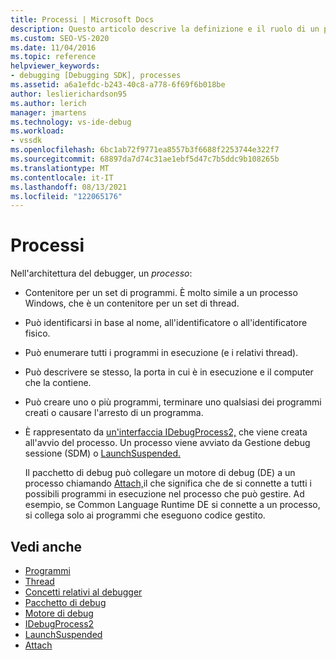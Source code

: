 ```yaml
---
title: Processi | Microsoft Docs
description: Questo articolo descrive la definizione e il ruolo di un processo nell'architettura del debugger in Visual Studio.
ms.custom: SEO-VS-2020
ms.date: 11/04/2016
ms.topic: reference
helpviewer_keywords:
- debugging [Debugging SDK], processes
ms.assetid: a6a1efdc-b243-40c8-a778-6f69f6b018be
author: leslierichardson95
ms.author: lerich
manager: jmartens
ms.technology: vs-ide-debug
ms.workload:
- vssdk
ms.openlocfilehash: 6bc1ab72f9771ea8557b3f6688f2253744e322f7
ms.sourcegitcommit: 68897da7d74c31ae1ebf5d47c7b5ddc9b108265b
ms.translationtype: MT
ms.contentlocale: it-IT
ms.lasthandoff: 08/13/2021
ms.locfileid: "122065176"
---
```

# <a name="processes"></a>Processi
Nell'architettura del debugger, un *processo*:

- Contenitore per un set di programmi. È molto simile a un processo Windows, che è un contenitore per un set di thread.

- Può identificarsi in base al nome, all'identificatore o all'identificatore fisico.

- Può enumerare tutti i programmi in esecuzione (e i relativi thread).

- Può descrivere se stesso, la porta in cui è in esecuzione e il computer che la contiene.

- Può creare uno o più programmi, terminare uno qualsiasi dei programmi creati o causare l'arresto di un programma.

- È rappresentato da [un'interfaccia IDebugProcess2,](../../extensibility/debugger/reference/idebugprocess2.md) che viene creata all'avvio del processo. Un processo viene avviato da Gestione debug sessione (SDM) o [LaunchSuspended.](../../extensibility/debugger/reference/idebugenginelaunch2-launchsuspended.md)

  Il pacchetto di debug può collegare un motore di debug (DE) a un processo chiamando [Attach,](../../extensibility/debugger/reference/idebugprocess2-attach.md)il che significa che de si connette a tutti i possibili programmi in esecuzione nel processo che può gestire. Ad esempio, se Common Language Runtime DE si connette a un processo, si collega solo ai programmi che eseguono codice gestito.

## <a name="see-also"></a>Vedi anche
- [Programmi](../../extensibility/debugger/programs.md)
- [Thread](../../extensibility/debugger/threads.md)
- [Concetti relativi al debugger](../../extensibility/debugger/debugger-concepts.md)
- [Pacchetto di debug](../../extensibility/debugger/debug-package.md)
- [Motore di debug](../../extensibility/debugger/debug-engine.md)
- [IDebugProcess2](../../extensibility/debugger/reference/idebugprocess2.md)
- [LaunchSuspended](../../extensibility/debugger/reference/idebugenginelaunch2-launchsuspended.md)
- [Attach](../../extensibility/debugger/reference/idebugprocess2-attach.md)
